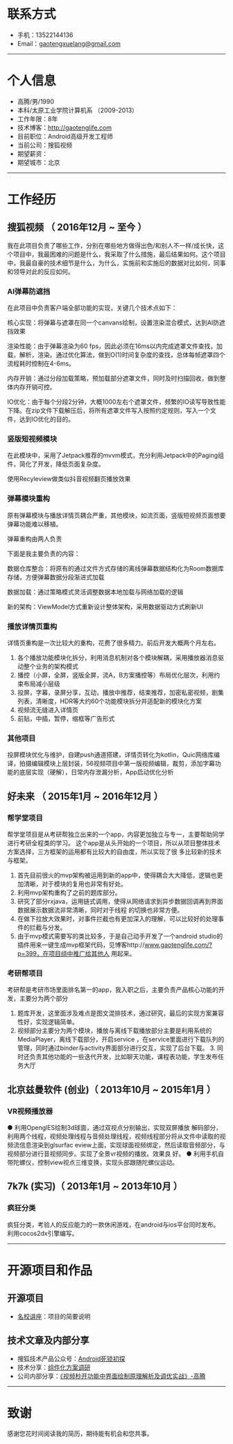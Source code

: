 
# 联系方式
- 手机：13522144136
- Email：gaotengxuelang@gmail.com 

---

# 个人信息

 - 高腾/男/1990 
 - 本科/太原工业学院计算机系 （2009-2013）
 - 工作年限：8年
 - 技术博客：http://gaotenglife.com 
 - 目前职位：Android高级开发工程师
 - 当前公司：搜狐视频
 - 期望薪资：
 - 期望城市：北京

---

# 工作经历

## 搜狐视频 （ 2016年12月 ~ 至今 ）

我在此项目负责了哪些工作，分别在哪些地方做得出色/和别人不一样/成长快，这个项目中，我最困难的问题是什么，我采取了什么措施，最后结果如何。这个项目中，我最自豪的技术细节是什么，为什么，实施前和实施后的数据对比如何，同事和领导对此的反应如何。

### AI弹幕防遮挡 

在此项目中负责客户端全部功能的实现，关键几个技术点如下：

核心实现：将弹幕与遮罩在同一个canvans绘制，设置渲染混合模式，达到AI防遮挡效果

渲染性能：由于弹幕渲染为60 fps，因此必须在16ms以内完成遮罩文件查找，加载，解析，渲染。通过优化算法，做到O(1)时间复杂度的查找，总体每帧遮罩四个流程耗时控制在4-6ms。

内存开销：通过分段加载策略，预加载部分遮罩文件，同时及时扫描回收，做到整体内存开销可控。

IO优化：由于每个分段2分钟，大概1000左右个遮罩文件，频繁的IO读写导致性能下降。在zip文件下载解压后，将所有遮罩文件写入按照约定规则，写入一个文件，达到IO优化的目的。

### 竖版短视频模块 

在此模块中，采用了Jetpack推荐的mvvm模式，充分利用Jetpack中的Paging组件，简化了开发，降低页面复杂度。

使用Recyleview做类似抖音视频翻页播放效果

### 弹幕模块重构 
原有弹幕模块与播放详情页耦合严重，其他模块，如流页面，竖版短视频页面想要弹幕功能难以移植。

弹幕重构由两人负责

下面是我主要负责的内容：

数据仓库整合：将原有的通过文件方式存储的离线弹幕数据结构化为Room数据库存储，方便弹幕数据分段渐进式加载

数据加载：通过策略模式灵活调整数据本地加载与网络加载的逻辑

新的架构：ViewModel方式重新设计整体架构，采用数据驱动方式刷新UI

### 播放详情页重构
详情页重构是一次比较大的重构，花费了很多精力。前后开发大概两个月左右。

1. 各个播放功能模块化拆分，利用消息机制对各个模块解耦，采用播放器消息驱动整个业务的架构模式
2. 播控（小屏，全屏，竖版全屏，流A，B方案播控等）布局优化层次，利用约束布局减小层级
3. 投屏，字幕，录屏分享，互动，播放中推荐，结束推荐，加密私密视频，剧集列表，清晰度，HDR等大约60个功能模块拆分并适配新的模块化方案
4. 视频流无缝进入详情页
5. 前贴，中插，暂停，缩框等广告形式

### 其他项目

投屏模块优化与维护，自建push通道搭建，详情页转化为kotlin，Quic网络库编译，拍摄编辑模块上层封装，56视频项目中第一版视频编辑，裁剪，添加字幕功能的底层实现（硬解），日常内存泄漏分析，App启动优化分析


## 好未来 （ 2015年1月 ~ 2016年12月 ）

### 帮学堂项目 
帮学堂项目是从考研帮独立出来的一个app，内容更加独立与专一，主要帮助同学进行考研全程类的学习。
这个app是从头开始的一个项目，所以从项目整体技术方案选择，三方框架的运用都有比较大的自由度，所以实现了很
多比较新的技术与框架。

1. 首先目前很火的mvp架构被运用到新的app中，使得耦合大大降低，逻辑也更加清晰，对于模块的复用也非常有好处。
2. 利用mvp架构重构了之前的题库部分。
3. 研究了部分rxjava，运用链式调用，使得从网络请求到异步数据回调再到界面数据展示数据流非常清晰，同时对于线程
  的切换也非常方便。
4. 在做下拉放大效果时，对事件拦截也有更加深入的理解，可以比较好的处理事件的拦截与分发。
5. 由于mvp模式需要写的类比较多，于是自己动手开发了一个android
  studio的插件用来一键生成mvp框架代码，见博客http://www.gaotenglife.com/?p=399，在项目组中推广给其他人
  用起来。

### 考研帮项目 

考研帮是考研市场里面排名第一的app，我入职之后，主要负责产品核心功能的开发，主要分为两个部分

1. 题库开发，这里面涉及难点是图文混排技术，通过研究，最后的实现方案兼容性好，实现逻辑简单。 
2. 视频部分主要分为两个模块，播放与离线下载播放部分主要是利用系统的MediaPlayer，离线下载部分，开启service ，在service里面进行下载队列的管理，同时通过binder与activity界面部分进行交互，实现了后台下载。 3. 同时还负责其他功能的一些迭代开发，比如聊天功能，课程表功能，学生发布任务大厅

## 北京兹曼软件 (创业)（ 2013年10月 ~ 2015年1月 ）
### VR视频播放器 

● 利用OpenglES绘制3d球面，通过双视点分别输出，实现双屏播放
解码部分，利用两个线程，视频处理线程与音频处理线程，视频线程部分将从文件中读取的视频流信息渲染到glsurfac
eview上面，实现球面视频绑定，然后读取音频部分，与视频部分进行音视频同步。实现了全景vr视频的播放。效果良
好。
● 利用手机自带陀螺仪，控制view视点三维变换，实现头部跟随陀螺仪运动。

## 7k7k (实习)（ 2013年1月 ~ 2013年10月 ）
### 疯狂分类

疯狂分类，考验人的反应能力的一款休闲游戏，在android与ios平台同时发布。 利用cocos2dx引擎编写。

---

# 开源项目和作品
## 开源项目
 - [名校讲座](https://github.com/langxuelang/schooltalk_android)：项目的简要说明

## 技术文章及内部分享
 - 搜狐技术产品公众号：[Android死锁初探](https://mp.weixin.qq.com/s/5R4vKo1II4-_WtvyFjH1uA)
 - 技术分享：[组件化方案调研]( https://www.gaotenglife.com/?p=546)
 - 公司内部分享：[《视频秒开功能中界面绘制原理解析及调优实战》-高腾](https://tv.sohu.com/v/dXMvMzI2MTI4MDIzLzk3ODAxMDA1LnNodG1s.html)

---

# 致谢
感谢您花时间阅读我的简历，期待能有机会和您共事。